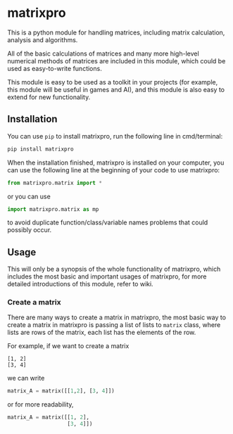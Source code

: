 # matrixpro

This is a python module for handling matrices, including matrix calculation, analysis and algorithms.

All of the basic calculations of matrices and many more high-level numerical methods of matrices are included in this module, which could be used as easy-to-write functions.

This module is easy to be used as a toolkit in your projects (for example, this module will be useful in games and AI), and this module is also easy to extend for new functionality.

## Installation
You can use `pip` to install matrixpro, run the following line in cmd/terminal:
```python
pip install matrixpro
```
When the installation finished, matrixpro is installed on your computer, you can use the following line at the beginning of your code to use matrixpro:
```python
from matrixpro.matrix import *
```
or you can use
```python
import matrixpro.matrix as mp
```
to avoid duplicate function/class/variable names problems that could possibly occur.

## Usage
This will only be a synopsis of the whole functionality of matrixpro, which includes the most basic and important usages of matrixpro, for more detailed introductions of this module, refer to wiki.

### Create a matrix
There are many ways to create a matrix in matrixpro, the most basic way to create a matrix in matrixpro is passing a list of lists to `matrix` class, where lists are rows of the matrix, each list has the elements of the row.

For example, if we want to create a matrix
```
[1, 2]
[3, 4]
```
we can write
```python
matrix_A = matrix([[1,2], [3, 4]])
```
or for more readability,
```python
matrix_A = matrix([[1, 2],
                   [3, 4]])
```
